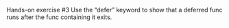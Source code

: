 Hands-on exercise #3
Use the “defer” keyword to show that a deferred func runs after the func containing it exits.
